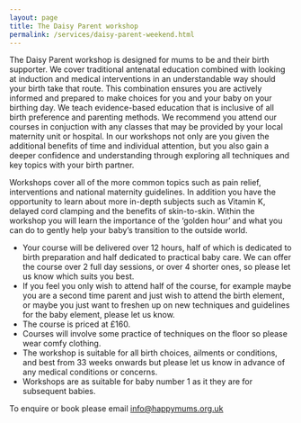 ```yaml
---
layout: page
title: The Daisy Parent workshop
permalink: /services/daisy-parent-weekend.html
---
```

The Daisy Parent workshop is designed for mums to be and their birth supporter. We cover traditional antenatal education combined with looking at induction and medical interventions in an understandable way should your birth take that route. This combination ensures you are actively informed and prepared to make choices for you and your baby on your birthing day. We teach evidence-based education that is inclusive of all birth preference and parenting methods. We recommend you attend our courses in conjuction with any classes that may be provided by your local maternity unit or hospital. In our workshops not only are you given the additional benefits of time and individual attention, but you also gain a deeper confidence and understanding through exploring all techniques and key topics with your birth partner.

Workshops cover all of the more common topics such as pain relief, interventions and national maternity guidelines. In addition you have the opportunity to learn about more in-depth subjects such as Vitamin K, delayed cord clamping and the benefits of skin-to-skin. Within the workshop you will learn the importance of the ‘golden hour’ and what you can do to gently help your baby’s transition to the outside world.

* Your course will be delivered over 12 hours, half of which is dedicated to birth preparation and half dedicated to practical baby care. We can offer the course over 2 full day sessions, or over 4 shorter ones, so please let us know which suits you best.
* If you feel you only wish to attend half of the course, for example maybe you are a second time parent and just wish to attend the birth element, or maybe you just want to freshen up on new techniques and guidelines for the baby element, please let us know.
* The course is priced at &pound;160.
* Courses will involve some practice of techniques on the floor so please wear comfy clothing.
* The workshop is suitable for all birth choices, ailments or conditions, and best from 33 weeks onwards but please let us know in advance of any medical conditions or concerns.
* Workshops are as suitable for baby number 1 as it they are for subsequent babies.


To enquire or book please email [info@happymums.org.uk](javascript:void(location.href='mailto:'+String.fromCharCode(105,110,102,111,64,104,97,112,112,121,109,117,109,115,46,111,114,103,46,117,107)))